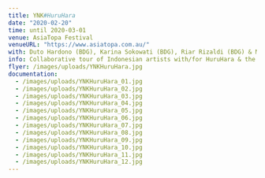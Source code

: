 ```yaml
---
title: YNK#HuruHara
date: "2020-02-20"
time: until 2020-03-01
venue: AsiaTopa Festival
venueURL: "https://www.asiatopa.com.au/"
with: Duto Hardono (BDG), Karina Sokowati (BDG), Riar Rizaldi (BDG) & MIXXIT (BDG)
info: Collaborative tour of Indonesian artists with/for HuruHara & the AsiaTopa Festival.
flyer: /images/uploads/YNKHuruHara.jpg
documentation:
  - /images/uploads/YNKHuruHara_01.jpg
  - /images/uploads/YNKHuruHara_02.jpg
  - /images/uploads/YNKHuruHara_03.jpg
  - /images/uploads/YNKHuruHara_04.jpg
  - /images/uploads/YNKHuruHara_05.jpg
  - /images/uploads/YNKHuruHara_06.jpg
  - /images/uploads/YNKHuruHara_07.jpg
  - /images/uploads/YNKHuruHara_08.jpg
  - /images/uploads/YNKHuruHara_09.jpg
  - /images/uploads/YNKHuruHara_10.jpg
  - /images/uploads/YNKHuruHara_11.jpg
  - /images/uploads/YNKHuruHara_12.jpg
---
```


#
